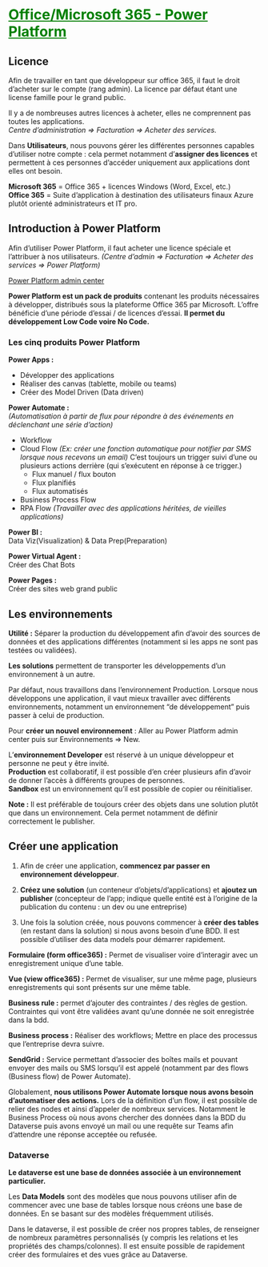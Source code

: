 # <span style="color: green"><u>**Office/Microsoft 365 - Power Platform**</u></span>

## **Licence**
Afin de travailler en tant que développeur sur office 365, il faut le droit d’acheter sur le compte (rang admin). La licence par défaut étant une license famille pour le grand public.

Il y a de nombreuses autres licences à acheter, elles ne comprennent pas toutes les applications. <br>
*Centre d’administration ⇒ Facturation ⇒ Acheter des services.*

Dans **Utilisateurs**, nous pouvons gérer les différentes personnes capables d’utiliser notre compte : cela permet notamment d’**assigner des licences** et permettent à ces personnes d’accéder uniquement aux applications dont elles ont besoin.

**Microsoft 365** = Office 365 + licences Windows (Word, Excel, etc.) <br>
**Office 365** = Suite d’application à destination des utilisateurs finaux
Azure plutôt orienté administrateurs et IT pro.


## **Introduction à Power Platform**
Afin d’utiliser Power Platform, il faut acheter une licence spéciale et l’attribuer à nos utilisateurs. *(Centre d’admin ⇒ Facturation ⇒ Acheter des services ⇒ Power Platform)*

[Power Platform admin center](https://aka.ms/ppac)

**Power Platform est un pack de produits** contenant les produits nécessaires à développer, distribués sous la plateforme Office 365 par Microsoft. L’offre bénéficie d’une période d’essai / de licences d’essai. **Il permet du développement Low Code voire No Code.**

### Les cinq produits Power Platform

**Power Apps :**
- Développer des applications
- Réaliser des canvas (tablette, mobile ou teams)
- Créer des Model Driven (Data driven)

**Power Automate :** <br>
*(Automatisation à partir de flux pour répondre à des événements en déclenchant une série d’action)*
- Workflow
- Cloud Flow *(Ex: créer une fonction automatique pour notifier par SMS lorsque nous recevons un email)*
C’est toujours un trigger suivi d’une ou plusieurs actions derrière (qui s’exécutent en réponse à ce trigger.)
    * Flux manuel / flux bouton
    * Flux planifiés
    * Flux automatisés
- Business Process Flow
- RPA Flow *(Travailler avec des applications héritées, de vieilles applications)*

**Power BI :** <br>
Data Viz(Visualization) & Data Prep(Preparation)

**Power Virtual Agent :**
<br>Créer des Chat Bots

**Power Pages :**
<br> Créer des sites web grand public


## **Les environnements**
**Utilité :** Séparer la production du développement afin d’avoir des sources de données et des applications différentes (notamment si les apps ne sont pas testées ou validées).

**Les solutions** permettent de transporter les développements d’un environnement à un autre.

Par défaut, nous travaillons dans l’environnement Production.
Lorsque nous développons une application, il vaut mieux travailler avec différents environnements, notamment un environnement “de développement” puis passer à celui de production.

Pour **créer un nouvel environnement** : Aller au Power Platform admin center puis sur Environnements ⇒ New.

L’**environnement Developer** est réservé à un unique développeur et personne ne peut y être invité. <br>
**Production** est collaboratif, il est possible d’en créer plusieurs afin d’avoir de donner l’accès à différents groupes de personnes. <br>
**Sandbox** est un environnement qu’il est possible de copier ou réinitialiser.

**Note :** Il est préférable de toujours créer des objets dans une solution plutôt que dans un environnement. Cela permet notamment de définir correctement le publisher.



## **Créer une application**
1) Afin de créer une application, **commencez par passer en environnement développeur**. 

2) **Créez une solution** (un conteneur d’objets/d’applications) et **ajoutez un publisher** (concepteur de l’app; indique quelle entité est à l’origine de la publication du contenu : un dev ou une entreprise)

3) Une fois la solution créée, nous pouvons commencer à **créer des tables** (en restant dans la solution) si nous avons besoin d’une BDD. Il est possible d’utiliser des data models pour démarrer rapidement.

**Formulaire (form office365) :** Permet de visualiser voire d’interagir avec un enregistrement unique d’une table.

**Vue (view office365) :** Permet de visualiser, sur une même page, plusieurs enregistrements qui sont présents sur une même table.

**Business rule :** permet d’ajouter des contraintes / des règles de gestion. Contraintes qui vont être validées avant qu’une donnée ne soit enregistrée dans la bdd.

**Business process :** Réaliser des workflows; Mettre en place des processus que l’entreprise devra suivre.

**SendGrid :** Service permettant d’associer des boîtes mails et pouvant envoyer des mails ou SMS lorsqu’il est appelé (notamment par des flows (Business flow) de Power Automate).

Globalement, **nous utilisons Power Automate lorsque nous avons besoin d’automatiser des actions.**
Lors de la définition d’un flow, il est possible de relier des nodes et ainsi d’appeler de nombreux services. Notamment le Business Process où nous avons chercher des données dans la BDD du Dataverse puis avons envoyé un mail ou une requête sur Teams afin d’attendre une réponse acceptée ou refusée.

### Dataverse
**Le dataverse est une base de données associée à un environnement particulier.**

Les **Data Models** sont des modèles que nous pouvons utiliser afin de commencer avec une base de tables lorsque nous créons une base de données. En se basant sur des modèles fréquemment utilisés.

Dans le dataverse, il est possible de créer nos propres tables, de renseigner de nombreux paramètres personnalisés (y compris les relations et les propriétés des champs/colonnes). Il est ensuite possible de rapidement créer des formulaires et des vues grâce au Dataverse.